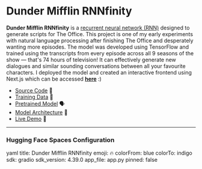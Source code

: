 # Dunder Mifflin RNNfinity

**Dunder Mifflin RNNfinity** is a [recurrent neural network (RNN)](https://en.wikipedia.org/wiki/Recurrent_neural_network) designed to generate scripts for The Office. This project is one of my early experiments with natural language processing after finishing The Office and desperately wanting more episodes. The model was developed using TensorFlow and trained using the transcripts from every episode across all 9 seasons of the show — that's 74 hours of television! It can effectively generate new dialogues and similar sounding conversations between all your favourite characters. I deployed the model and created an interactive frontend using Next.js which can be accessed [**here**](https://dunder-mifflin-rnnfinity.vercel.app) :)

- [Source Code](https://github.com/tsaruggan/dunder-mifflin-RNNfinity/blob/master/Dunder%20Mifflin%20RNNfinity.ipynb) 🔨
- [Training Data](https://raw.githubusercontent.com/tsaruggan/dunder-mifflin-RNNfinity/master/the-office.txt) 📃
- [Pretrained Model](https://github.com/tsaruggan/dunder-mifflin-RNNfinity/blob/master/model.h5) 🗣
- [Model Architecture](https://user-images.githubusercontent.com/40643067/146662628-38fdc13a-1ee8-4faf-81c3-7f8955e81af9.png) 🕌
- [Live Demo](https://dunder-mifflin-rnnfinity.vercel.app) 🔮

---

### Hugging Face Spaces Configuration
yaml
title: Dunder Mifflin RNNfinity
emoji: 🔥
colorFrom: blue
colorTo: indigo
sdk: gradio
sdk_version: 4.39.0
app_file: app.py
pinned: false